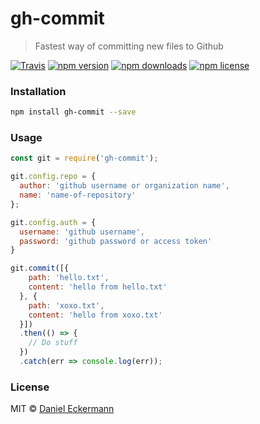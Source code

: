 # gh-commit
> Fastest way of committing new files to Github

[![Travis](https://img.shields.io/travis/ecrmnn/gh-commit.svg?style=flat-square)](https://travis-ci.org/ecrmnn/gh-commit'.svg?branch=master)
[![npm version](https://img.shields.io/npm/v/gh-commit.svg?style=flat-square)](http://badge.fury.io/js/gh-commit')
[![npm downloads](https://img.shields.io/npm/dm/gh-commit.svg?style=flat-square)](http://badge.fury.io/js/gh-commit')
[![npm license](https://img.shields.io/npm/l/gh-commit.svg?style=flat-square)](http://badge.fury.io/js/gh-commit')

### Installation
```bash
npm install gh-commit --save
```

### Usage
```js
const git = require('gh-commit');

git.config.repo = {
  author: 'github username or organization name',
  name: 'name-of-repository'
};

git.config.auth = {
  username: 'github username',
  password: 'github password or access token'
}

git.commit([{
    path: 'hello.txt',
    content: 'hello from hello.txt'
  }, {
    path: 'xoxo.txt',
    content: 'hello from xoxo.txt'
  }])
  .then(() => {
    // Do stuff
  })
  .catch(err => console.log(err));
```

### License
MIT © [Daniel Eckermann](http://danieleckermann.com)